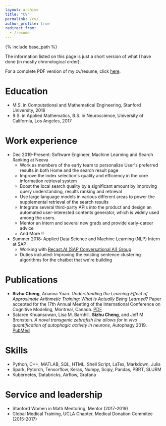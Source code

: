 ```yaml
---
layout: archive
title: "CV"
permalink: /cv/
author_profile: true
redirect_from:
  - /resume
---
```


{% include base_path %}

The information listed on this page is just a short version of what I have done (in mostly chronological order).

For a complete PDF version of my cv/resume, click [here](http://szcheng0702.github.io/files/Cheng_Sizhu_Lindsay_Resume.pdf).


Education
======
* M.S. in Computational and Mathematical Engineering, Stanford University, 2019
* B.S. in Applied Mathematics, B.S. in Neuroscience, University of California, Los Angeles, 2017


Work experience
====== 
* Dec 2019-Present: Software Engineer, Machine Learning and Search Ranking at Neeva
  * Work as members of the early team to personalize User's preferred results in both Home and the search result page
  * Improve the index selection's quality and efficiency in the core information retrieval system
  * Boost the local search quality by a significant amount by improving query understanding, results ranking and retrieval
  * Use large language models in various different areas to power the supplemental retrieval of the search results
  * Integrate several third-party APIs into the product and design an automated user-interested contents generator, which is widely used among the users.
  * Mentor an intern and several new grads and provide early-career advice
  * And More !!
* Summer 2018: Applied Data Science and Machine Learning (NLP) Intern at SAP
  * Working with [Recast.AI (SAP Conversational AI) Group](https://cai.tools.sap/)
  * Duties included: Improving the existing sentence clustering algorithms for the chatbot that we're building

<!-- * Fall 2015: Research Assistant
  * Github University
  * Duties included: Merging pull requests
  * Supervisor: Professor Hub -->


<!--   * Sub-skill 2.1
  * Sub-skill 2.2
  * Sub-skill 2.3 -->


Publications
======
* **Sizhu Cheng**, Arianna Yuan. *Understanding the Learning Effect of Approximate Arithmetic Training: What is Actually Being Learned?* Paper accepted for the 17th Annual Meeting of the International Conference on Cognitive Modeling, Montreal, Canada. [PDF](https://iccm-conference.neocities.org/2019/proceedings/papers/ICCM2019_paper_58.pdf)
* Sataree Khuansuwan, Lisa M. Barnhill, **Sizhu Cheng**, and Jeff M. Bronstein. *A novel transgenic zebrafish line allows for in vivo quantification of autophagic activity in neurons*, Autophagy 2019. [PubMed](https://www.ncbi.nlm.nih.gov/pubmed/30755067?holding=F1000&otool=stanford)


Skills
======
* Python, C++, MATLAB, SQL, HTML. Shell Script, LaTex, Markdown, Julia 
* Spark, Pytorch, Tensorflow, Keras, Numpy, Scipy, Pandas, PBRT, SLURM
* Kubernetes, Databricks, Airflow, Grafana

<!-- Publications
======
  <ul>{% for post in site.publications %}
    {% include archive-single-cv.html %}
  {% endfor %}</ul> -->
  
<!-- Teaching
======
  <ul>{% for post in site.teaching %}
    {% include archive-single-cv.html %}
  {% endfor %}</ul> -->
  
Service and leadership
======
* Stanford Women in Math Mentoring, Mentor (2017-2019)
* Global Medical Training, UCLA Chapter, Medical Donation Commitee (2015-2017)

